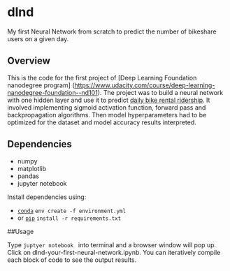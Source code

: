 # dlnd
My first Neural Network from scratch to predict the number of bikeshare users on a given day.

## Overview

This is the code for the first project of [Deep Learning Foundation nanodegree program] (https://www.udacity.com/course/deep-learning-nanodegree-foundation--nd101). 
The project was to build a neural network with one hidden layer and use it to predict [daily bike rental ridership](https://archive.ics.uci.edu/ml/datasets/Bike+Sharing+Dataset). 
It involved implementing sigmoid activation function, forward pass and backpropagation algorithms. 
Then model hyperparameters had to be optimized for the dataset and model accuracy results interpreted. 

## Dependencies

* numpy 
* matplotlib 
* pandas 
* jupyter notebook

Install dependencies using:
* [`conda`](https://www.continuum.io/downloads) `env create -f environment.yml`
* or [`pip`](https://pip.pypa.io/en/stable/) `install -r requirements.txt`

##Usage

Type `juptyer notebook ` into terminal and a browser window will pop up. Click on dlnd-your-first-neural-network.ipynb. You can iteratively compile 
each block of code to see the output results.

